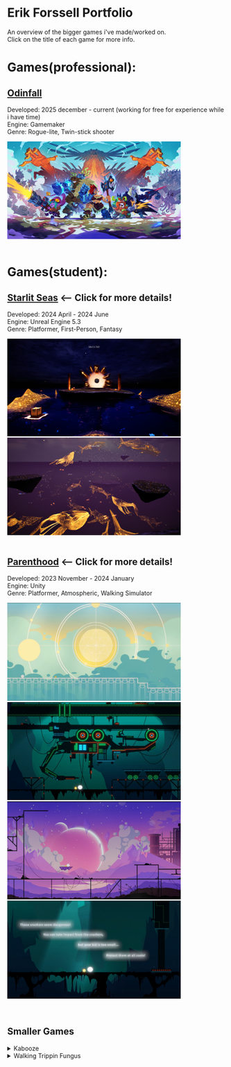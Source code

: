 # **Erik Forssell Portfolio**
An overview of the bigger games i've made/worked on.
<br/>
Click on the title of each game for more info.



# Games(professional):
## [Odinfall](https://store.steampowered.com/app/2154240/Odinfall)
Developed: 2025 december - current (working for free for experience while i have time) 
<br/>
Engine: Gamemaker
<br/>
Genre: Rogue-lite, Twin-stick shooter

<img src="Images/Odinfall.jpg" width = 400 /> 
<br/>
<br/>



# Games(student):

## [Starlit Seas](StarlitSeas/README.md) <-- Click for more details!
Developed: 2024 April - 2024 June 
<br/>
Engine: Unreal Engine 5.3
<br/>
Genre: Platformer, First-Person, Fantasy

<img src="Images/StarlitSeas1.png" width = 400 /> <img src="Images/StarlitSeas2.png" width = 400  />
<br/>
<br/>
## [Parenthood](Parenthood/README.md) <-- Click for more details!
Developed: 2023 November - 2024 January 
<br/>
Engine: Unity
<br/>
Genre: Platformer, Atmospheric, Walking Simulator

<img src="Images/Parenthood1.png" width = 400 /> <img src="Images/Parenthood2.png" width = 400  />
<img src="Images/Parenthood3.png" width = 400  /> <img src="Images/Parenthood4.png" width = 400  />

<br/>

## Smaller Games

<details>
<summary>Kabooze</summary>
<img src="Images/Kabooze.png" width="600"/><br/>
Engine: Unity
<br/>
Genre: Arcade
<br/>
Made in about 3 days.
<br/>
My first project ever in a group. Quite proud of it considering how new i was to programming.
</details>

<details>
<summary>Walking Trippin Fungus</summary>
<img src="Images/WTF.png" width="600"/><br/>
Engine: Unity
<br/>
Genre: Arcade
<br/>
Made in about 3 days.
<br/>
My second project ever in a group. Really overscoped making it not the best but still fun to make and i learned quite a bit.
</details>
